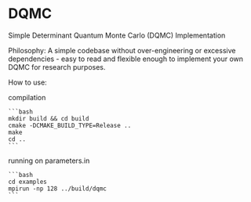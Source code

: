 # DQMC
Simple Determinant Quantum Monte Carlo (DQMC) Implementation

Philosophy: A simple codebase without over-engineering or excessive dependencies - easy to read and flexible enough to implement your own DQMC for research purposes.

How to use:

compilation

    ```bash
    mkdir build && cd build
    cmake -DCMAKE_BUILD_TYPE=Release ..
    make
    cd ..
    ```

running on parameters.in

    ```bash
    cd examples
    mpirun -np 128 ../build/dqmc
    ```